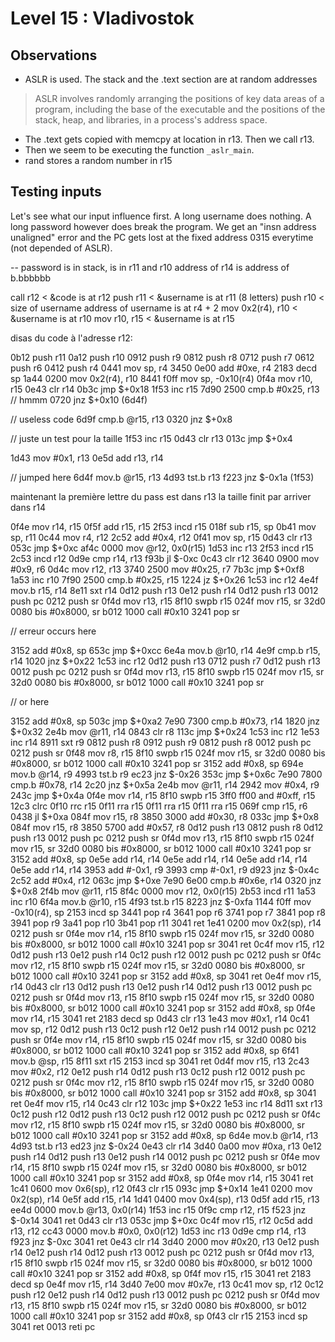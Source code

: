 # Level 15 : Vladivostok

## Observations

* ASLR is used. The stack and the .text section are at random addresses 

>  ASLR involves randomly arranging the positions of key data areas of a program, including the base of the executable and the positions of the stack, heap, and libraries, in a process's address space.

* The .text gets copied with memcpy at location in r13. Then we call r13.
* Then we seem to be executing the function `_aslr_main`.
* rand stores a random number in r15

## Testing inputs

Let's see what our input influence first. A long username does nothing. A long password however does break the program. We get an "insn address unaligned" error and the PC gets lost at the fixed address 0315 everytime (not depended of ASLR).

--
password is in stack, is in r11 and r10
address of r14 is address of b.bbbbbb

call r12 < &code is at r12
push r11 < &username is at r11 (8 letters)
push r10 < size of username
address of username is at r4 + 2
mov 0x2(r4), r10 < &username is at r10
mov r10, r15 < &username is at r15

disas du code à l'adresse r12:

0b12           push	r11
0a12           push	r10
0912           push	r9
0812           push	r8
0712           push	r7
0612           push	r6
0412           push	r4
0441           mov	sp, r4
3450 0e00      add	#0xe, r4
2183           decd	sp
1a44 0200      mov	0x2(r4), r10
8441 f0ff      mov	sp, -0x10(r4)
0f4a           mov	r10, r15
0e43           clr	r14
0b3c           jmp	$+0x18
1f53           inc	r15
7d90 2500      cmp.b	#0x25, r13 // hmmm
0720           jnz	$+0x10 (6d4f)

// useless code
6d9f           cmp.b	@r15, r13
0320           jnz	$+0x8

// juste un test pour la taille
1f53           inc	r15
0d43           clr	r13
013c           jmp	$+0x4

1d43           mov	#0x1, r13
0e5d           add	r13, r14

// jumped here
6d4f           mov.b	@r15, r13
4d93           tst.b	r13
f223           jnz	$-0x1a (1f53)

maintenant la première lettre du pass est dans r13
la taille finit par arriver dans r14

0f4e           mov	r14, r15
0f5f           add	r15, r15
2f53           incd	r15
018f           sub	r15, sp
0b41           mov	sp, r11
0c44           mov	r4, r12
2c52           add	#0x4, r12
0f41           mov	sp, r15
0d43           clr	r13
053c           jmp	$+0xc
af4c 0000      mov	@r12, 0x0(r15)
1d53           inc	r13
2f53           incd	r15
2c53           incd	r12
0d9e           cmp	r14, r13
f93b           jl	$-0xc
0c43           clr	r12
3640 0900      mov	#0x9, r6
0d4c           mov	r12, r13
3740 2500      mov	#0x25, r7
7b3c           jmp	$+0xf8
1a53           inc	r10
7f90 2500      cmp.b	#0x25, r15
1224           jz	$+0x26
1c53           inc	r12
4e4f           mov.b	r15, r14
8e11           sxt	r14
0d12           push	r13
0e12           push	r14
0d12           push	r13
0012           push	pc
0212           push	sr
0f4d           mov	r13, r15
8f10           swpb	r15
024f           mov	r15, sr
32d0 0080      bis	#0x8000, sr
b012 1000      call	#0x10
3241           pop	sr

// erreur occurs here

3152           add	#0x8, sp
653c           jmp	$+0xcc
6e4a           mov.b	@r10, r14
4e9f           cmp.b	r15, r14
1020           jnz	$+0x22
1c53           inc	r12
0d12           push	r13
0712           push	r7
0d12           push	r13
0012           push	pc
0212           push	sr
0f4d           mov	r13, r15
8f10           swpb	r15
024f           mov	r15, sr
32d0 0080      bis	#0x8000, sr
b012 1000      call	#0x10
3241           pop	sr

// or here

3152           add	#0x8, sp
503c           jmp	$+0xa2
7e90 7300      cmp.b	#0x73, r14
1820           jnz	$+0x32
2e4b           mov	@r11, r14
0843           clr	r8
113c           jmp	$+0x24
1c53           inc	r12
1e53           inc	r14
8911           sxt	r9
0812           push	r8
0912           push	r9
0812           push	r8
0012           push	pc
0212           push	sr
0f48           mov	r8, r15
8f10           swpb	r15
024f           mov	r15, sr
32d0 0080      bis	#0x8000, sr
b012 1000      call	#0x10
3241           pop	sr
3152           add	#0x8, sp
694e           mov.b	@r14, r9
4993           tst.b	r9
ec23           jnz	$-0x26
353c           jmp	$+0x6c
7e90 7800      cmp.b	#0x78, r14
2c20           jnz	$+0x5a
2e4b           mov	@r11, r14
2942           mov	#0x4, r9
243c           jmp	$+0x4a
0f4e           mov	r14, r15
8f10           swpb	r15
3ff0 ff00      and	#0xff, r15
12c3           clrc
0f10           rrc	r15
0f11           rra	r15
0f11           rra	r15
0f11           rra	r15
069f           cmp	r15, r6
0438           jl	$+0xa
084f           mov	r15, r8
3850 3000      add	#0x30, r8
033c           jmp	$+0x8
084f           mov	r15, r8
3850 5700      add	#0x57, r8
0d12           push	r13
0812           push	r8
0d12           push	r13
0012           push	pc
0212           push	sr
0f4d           mov	r13, r15
8f10           swpb	r15
024f           mov	r15, sr
32d0 0080      bis	#0x8000, sr
b012 1000      call	#0x10
3241           pop	sr
3152           add	#0x8, sp
0e5e           add	r14, r14
0e5e           add	r14, r14
0e5e           add	r14, r14
0e5e           add	r14, r14
3953           add	#-0x1, r9
3993           cmp	#-0x1, r9
d923           jnz	$-0x4c
2c52           add	#0x4, r12
063c           jmp	$+0xe
7e90 6e00      cmp.b	#0x6e, r14
0320           jnz	$+0x8
2f4b           mov	@r11, r15
8f4c 0000      mov	r12, 0x0(r15)
2b53           incd	r11
1a53           inc	r10
6f4a           mov.b	@r10, r15
4f93           tst.b	r15
8223           jnz	$-0xfa
1144 f0ff      mov	-0x10(r4), sp
2153           incd	sp
3441           pop	r4
3641           pop	r6
3741           pop	r7
3841           pop	r8
3941           pop	r9
3a41           pop	r10
3b41           pop	r11
3041           ret
1e41 0200      mov	0x2(sp), r14
0212           push	sr
0f4e           mov	r14, r15
8f10           swpb	r15
024f           mov	r15, sr
32d0 0080      bis	#0x8000, sr
b012 1000      call	#0x10
3241           pop	sr
3041           ret
0c4f           mov	r15, r12
0d12           push	r13
0e12           push	r14
0c12           push	r12
0012           push	pc
0212           push	sr
0f4c           mov	r12, r15
8f10           swpb	r15
024f           mov	r15, sr
32d0 0080      bis	#0x8000, sr
b012 1000      call	#0x10
3241           pop	sr
3152           add	#0x8, sp
3041           ret
0e4f           mov	r15, r14
0d43           clr	r13
0d12           push	r13
0e12           push	r14
0d12           push	r13
0012           push	pc
0212           push	sr
0f4d           mov	r13, r15
8f10           swpb	r15
024f           mov	r15, sr
32d0 0080      bis	#0x8000, sr
b012 1000      call	#0x10
3241           pop	sr
3152           add	#0x8, sp
0f4e           mov	r14, r15
3041           ret
2183           decd	sp
0d43           clr	r13
1e43           mov	#0x1, r14
0c41           mov	sp, r12
0d12           push	r13
0c12           push	r12
0e12           push	r14
0012           push	pc
0212           push	sr
0f4e           mov	r14, r15
8f10           swpb	r15
024f           mov	r15, sr
32d0 0080      bis	#0x8000, sr
b012 1000      call	#0x10
3241           pop	sr
3152           add	#0x8, sp
6f41           mov.b	@sp, r15
8f11           sxt	r15
2153           incd	sp
3041           ret
0d4f           mov	r15, r13
2c43           mov	#0x2, r12
0e12           push	r14
0d12           push	r13
0c12           push	r12
0012           push	pc
0212           push	sr
0f4c           mov	r12, r15
8f10           swpb	r15
024f           mov	r15, sr
32d0 0080      bis	#0x8000, sr
b012 1000      call	#0x10
3241           pop	sr
3152           add	#0x8, sp
3041           ret
0e4f           mov	r15, r14
0c43           clr	r12
103c           jmp	$+0x22
1e53           inc	r14
8d11           sxt	r13
0c12           push	r12
0d12           push	r13
0c12           push	r12
0012           push	pc
0212           push	sr
0f4c           mov	r12, r15
8f10           swpb	r15
024f           mov	r15, sr
32d0 0080      bis	#0x8000, sr
b012 1000      call	#0x10
3241           pop	sr
3152           add	#0x8, sp
6d4e           mov.b	@r14, r13
4d93           tst.b	r13
ed23           jnz	$-0x24
0e43           clr	r14
3d40 0a00      mov	#0xa, r13
0e12           push	r14
0d12           push	r13
0e12           push	r14
0012           push	pc
0212           push	sr
0f4e           mov	r14, r15
8f10           swpb	r15
024f           mov	r15, sr
32d0 0080      bis	#0x8000, sr
b012 1000      call	#0x10
3241           pop	sr
3152           add	#0x8, sp
0f4e           mov	r14, r15
3041           ret
1c41 0600      mov	0x6(sp), r12
0f43           clr	r15
093c           jmp	$+0x14
1e41 0200      mov	0x2(sp), r14
0e5f           add	r15, r14
1d41 0400      mov	0x4(sp), r13
0d5f           add	r15, r13
ee4d 0000      mov.b	@r13, 0x0(r14)
1f53           inc	r15
0f9c           cmp	r12, r15
f523           jnz	$-0x14
3041           ret
0d43           clr	r13
053c           jmp	$+0xc
0c4f           mov	r15, r12
0c5d           add	r13, r12
cc43 0000      mov.b	#0x0, 0x0(r12)
1d53           inc	r13
0d9e           cmp	r14, r13
f923           jnz	$-0xc
3041           ret
0e43           clr	r14
3d40 2000      mov	#0x20, r13
0e12           push	r14
0e12           push	r14
0d12           push	r13
0012           push	pc
0212           push	sr
0f4d           mov	r13, r15
8f10           swpb	r15
024f           mov	r15, sr
32d0 0080      bis	#0x8000, sr
b012 1000      call	#0x10
3241           pop	sr
3152           add	#0x8, sp
0f4f           mov	r15, r15
3041           ret
2183           decd	sp
0e4f           mov	r15, r14
3d40 7e00      mov	#0x7e, r13
0c41           mov	sp, r12
0c12           push	r12
0e12           push	r14
0d12           push	r13
0012           push	pc
0212           push	sr
0f4d           mov	r13, r15
8f10           swpb	r15
024f           mov	r15, sr
32d0 0080      bis	#0x8000, sr
b012 1000      call	#0x10
3241           pop	sr
3152           add	#0x8, sp
0f43           clr	r15
2153           incd	sp
3041           ret
0013           reti	pc